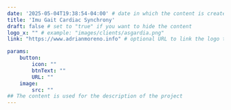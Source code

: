 ```yaml
---
date: '2025-05-04T19:38:54-04:00' # date in which the content is created - defaults to "today"
title: 'Imu Gait Cardiac Synchrony'
draft: false # set to "true" if you want to hide the content 
logo_x: "" # example: "images/clients/asgardia.png"
link: "https://www.adrianmoreno.info" # optional URL to link the logo to

params:
    button:
        icon: ""
        btnText: ""
        URL: ""
    image:  
        src: ""
## The content is used for the description of the project
---
```

